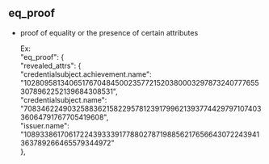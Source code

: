 ## eq_proof ##
- proof of equality or the presence of certain attributes

  Ex: <br>
  "eq_proof": { <br>
              "revealed_attrs": { <br>
                "credentialsubject.achievement.name": "102809581340651767048450023577215203800032978732407776553078962252139684308531", <br>
                "credentialsubject.name": "70834622490325883621582295781239179962139377442979710740336064791767705419608", <br>
                "issuer.name": "108933861706172243933391778802787198856217656643072243941363789266465579344972" <br>
              }, <br>

  <br>


  
